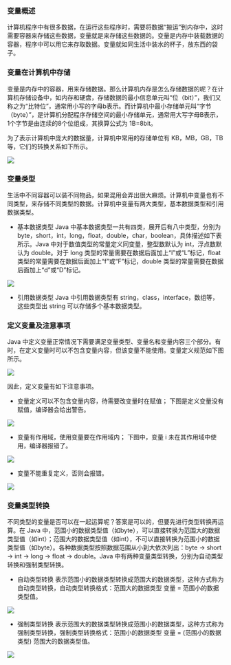 ### 变量概述
计算机程序中有很多数据，在运行这些程序时，需要将数据“搬运”到内存中，这时需要容器来存储这些数据，变量就是来存储这些数据的。变量是内存中装载数据的容器，程序中可以用它来存取数据。变量就如同生活中装水的杯子，放东西的袋子。

### 变量在计算机中存储
变量是内存中的容器，用来存储数据。那么计算机内存是怎么存储数据的呢？在计算机存储设备中，如内存和硬盘，存储数据的最小信息单元叫“位（bit）”，我们又称之为“比特位”，通常用小写的字母b表示。而计算机中最小存储单元叫“字节（byte）”，是计算机分配程序存储空间的最小存储单元，通常用大写字母B表示，1个字节是由连续的8个位组成，其换算公式为 1B=8bit。

为了表示计算机中庞大的数据量，计算机中常用的存储单位有 KB，MB，GB，TB 等，它们的转换关系如下所示。

![](images/2018/XvI8oS7e626foZUvFZFN85U2.png)

### 变量类型
生活中不同容器可以装不同物品，如果混用会弄出很大麻烦。计算机中变量也有不同类型，来存储不同类型的数据。计算机中变量有两大类型，基本数据类型和引用数据类型。

* 基本数据类型
Java 中基本数据类型一共有四类，展开后有八中类型，分别为 byte，short，int，long，float，double，char，boolean，具体描述如下表所示。Java 中对于数值类型的常量定义同变量，整型数默认为 int，浮点数默认为 double。对于 long 类型的常量需要在数据后面加上“l”或“L”标记，float 类型的常量需要在数据后面加上“f”或“F”标记，double 类型的常量需要在数据后面加上“d”或“D”标记。

![](images/2018/47CSgKQtLHfxjZJ-wz7yjtmM.png)

* 引用数据类型
Java 中引用数据类型有 string，class，interface，数组等，这些类型出 string 可以存储多个基本数据类型。

### 定义变量及注意事项
Java 中定义变量正常情况下需要满足变量类型、变量名和变量内容三个部分。有时，在定义变量时可以不包含变量内容，但该变量不能使用。变量定义规范如下图所示。

![](images/2018/Pt2829Ah1NkHUOLCZCUvUUjV.png)

因此，定义变量有如下注意事项。
* 变量定义可以不包含变量内容，待需要改变量时在赋值；
下图是定义变量没有赋值，编译器会给出警告。

![](images/2018/VYghY4Iou48lXGdTXDj-gMn8.png)

* 变量有作用域，使用变量要在作用域内；
下图中，变量 i 未在其作用域中使用，编译器报错了。

![](images/2018/9Qe2oVGWsl2lZNYgVBlA22KR.png)

* 变量不能重复定义，否则会报错。

![](images/2018/UClRdJSYqHy4pueNnZCg2k9-.png)

### 变量类型转换
不同类型的变量是否可以在一起运算呢？答案是可以的，但要先进行类型转换再运算。在 Java 中，范围小的数据类型值（如byte），可以直接转换为范围大的数据类型值（如int）；范围大的数据类型值（如int），不可以直接转换为范围小的数据类型值（如byte）。各种数据类型按照数据范围从小到大依次列出：byte -> short -> int -> long -> float -> double。Java 中有两种变量类型转换，分别为自动类型转换和强制类型转换。

* 自动类型转换
表示范围小的数据类型转换成范围大的数据类型，这种方式称为自动类型转换，自动类型转换格式：范围大的数据类型 变量 = 范围小的数据类型值。

![](images/2018/WxfnYLVJSye-2NuEZhPuzyk6.png)

* 强制类型转换
表示范围大的数据类型转换成范围小的数据类型，这种方式称为强制类型转换，强制类型转换格式：范围小的数据类型 变量 = (范围小的数据类型) 范围大的数据类型值。

![](images/2018/8a60ayHyCeMMxJqD3CAtrqkP.png)
